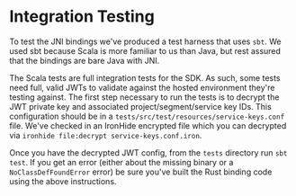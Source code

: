 # Integration Testing

To test the JNI bindings we've produced a test harness that uses `sbt`. We used sbt because Scala is more familiar to us than Java, but rest assured that the bindings are bare Java with JNI.

The Scala tests are full integration tests for the SDK. As such, some tests need full, valid JWTs to validate against the hosted environment they're testing against. The first step necessary to run the tests is to decrypt the JWT private key and associated project/segment/service key IDs. This configuration should be in a `tests/src/test/resources/service-keys.conf` file. We've checked in an IronHide encrypted file which you can decrypted via `ironhide file:decrypt service-keys.conf.iron`.

Once you have the decrypted JWT config, from the `tests` directory run `sbt test`. If you get an error (either about the missing binary or a `NoClassDefFoundError` error) be sure you've built the Rust binding code using the above instructions.